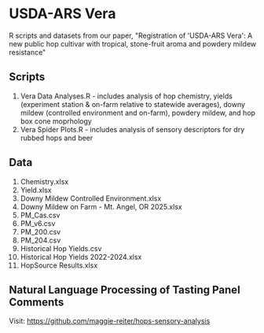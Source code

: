 # USDA-ARS Vera
R scripts and datasets from our paper, "Registration of 'USDA-ARS Vera': A new public hop cultivar with tropical, stone-fruit aroma and powdery mildew resistance"

## Scripts
1. Vera Data Analyses.R - includes analysis of hop chemistry, yields (experiment station & on-farm relative to statewide averages), downy mildew (controlled environment and on-farm), powdery mildew, and hop box cone moprhology
3. Vera Spider Plots.R - includes analysis of sensory descriptors for dry rubbed hops and beer

## Data
1. Chemistry.xlsx
2. Yield.xlsx
3. Downy Mildew Controlled Environment.xlsx
4. Downy Mildew on Farm - Mt. Angel, OR 2025.xlsx
5. PM_Cas.csv
6. PM_v6.csv
7. PM_200.csv
8. PM_204.csv
9. Historical Hop Yields.csv
10. Historical Hop Yields 2022-2024.xlsx
11. HopSource Results.xlsx

## Natural Language Processing of Tasting Panel Comments
Visit: https://github.com/maggie-reiter/hops-sensory-analysis
